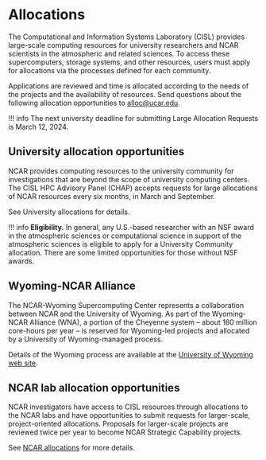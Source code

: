 # Allocations


The Computational and Information Systems Laboratory (CISL) provides large-scale computing resources for university researchers and NCAR scientists in the atmospheric and related sciences. To access these supercomputers, storage systems, and other resources, users must apply for allocations via the processes defined for each community.

Applications are reviewed and time is allocated according to the needs of the projects and the availability of resources. Send questions about the following allocation opportunities to alloc@ucar.edu.

!!! info
	The next university deadline for submitting Large Allocation Requests is March 12, 2024.

## University allocation opportunities

NCAR provides computing resources to the university community for investigations that are beyond the scope of university computing centers. The CISL HPC Advisory Panel (CHAP) accepts requests for large allocations of NCAR resources every six months, in March and September.

See University allocations for details.

!!! info
	**Eligibility.** In general, any U.S.-based researcher with an NSF award in the atmospheric sciences or computational science in support of the atmospheric sciences is eligible to apply for a University Community allocation. There are some limited opportunities for those without NSF awards.

## Wyoming-NCAR Alliance

The NCAR-Wyoming Supercomputing Center represents a collaboration between NCAR and the University of Wyoming. As part of the Wyoming-NCAR Alliance (WNA), a portion of the Cheyenne system – about 160 million core-hours per year – is reserved for Wyoming-led projects and allocated by a University of Wyoming-managed process.

Details of the Wyoming process are available at the [University of Wyoming web site](https://www.uwyo.edu/nwsc/index.html).

## NCAR lab allocation opportunities

NCAR investigators have access to CISL resources through allocations to the NCAR labs and have opportunities to submit requests for larger-scale, project-oriented allocations. Proposals for larger-scale projects are reviewed twice per year to become NCAR Strategic Capability projects.

See [NCAR allocations](https://arc.ucar.edu/xras_submit/opportunities) for more details.

